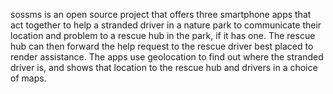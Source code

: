 sossms is an open source project that offers three smartphone apps that act together to help a stranded driver in a nature park to
communicate their location and problem to a rescue hub in the park, if it has one.  The rescue hub can then forward the help request
to the rescue driver best placed to render assistance.  The apps use geolocation to find out where the stranded driver is, and shows
that location to the rescue hub and drivers in a choice of maps.
